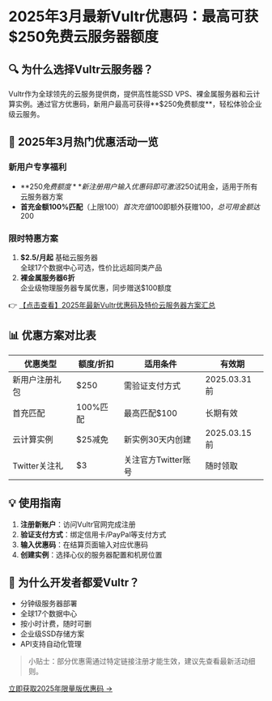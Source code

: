 # 2025年3月最新Vultr优惠码：最高可获$250免费云服务器额度

## 🔍 为什么选择Vultr云服务器？
Vultr作为全球领先的云服务提供商，提供高性能SSD VPS、裸金属服务器和云计算实例。通过官方优惠码，新用户最高可获得**$250免费额度**，轻松体验企业级云服务。

## 🎁 2025年3月热门优惠活动一览

### 新用户专享福利
- **$250免费额度**  
  新注册用户输入优惠码即可激活$250试用金，适用于所有云服务器方案
- **首充金额100%匹配**（上限$100）  
  首次充值$100即额外获赠$100，总可用金额达$200

### 限时特惠方案
1. **$2.5/月起** 基础云服务器  
   全球17个数据中心可选，性价比远超同类产品
2. **裸金属服务器6折**  
  企业级物理服务器专属优惠，同步赠送$100额度

👉 [【点击查看】2025年最新Vultr优惠码及特价云服务器方案汇总](https://bit.ly/VuLtr)

## 📊 优惠方案对比表

| 优惠类型       | 额度/折扣 | 适用条件                  | 有效期       |
|----------------|-----------|---------------------------|--------------|
| 新用户注册礼包 | $250      | 需验证支付方式            | 2025.03.31前 |
| 首充匹配       | 100%匹配  | 最高匹配$100              | 长期有效     |
| 云计算实例     | $25减免   | 新实例30天内创建          | 2025.03.15前|
| Twitter关注礼  | $3        | 关注官方Twitter账号       | 随时领取     |

## 💡 使用指南
1. **注册新账户**：访问Vultr官网完成注册
2. **验证支付方式**：绑定信用卡/PayPal等支付方式
3. **输入优惠码**：在结算页面输入对应优惠码
4. **创建实例**：选择心仪的服务器配置和机房位置

## 🌟 为什么开发者都爱Vultr？
- 分钟级服务器部署
- 全球17个数据中心
- 按小时计费，随时可删
- 企业级SSD存储方案
- API支持自动化管理

> 小贴士：部分优惠需通过特定链接注册才能生效，建议先查看最新活动细则。

[立即获取2025年限量版优惠码 →](https://bit.ly/VuLtr)